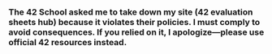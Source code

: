 ### The 42 School asked me to take down my site (42 evaluation sheets hub) because it violates their policies. I must comply to avoid consequences. If you relied on it, I apologize—please use official 42 resources instead.
<!--
# 42 Evaluation Sheets Hub

## 📝 Project Evaluation Sheets
Collection of official evaluation sheets for 42 school projects.

### 🗂️ Available Sheets
1. **Libft**
   - Mandatory Part
   - Bonus Part

2. **Born2beroot**
   - System Administration
   - SSH Configuration
   - Firewall Rules

3. **ft_printf**
   - Conversion Handling
   - Error Management
   - Bonus Features

4. **get_next_line**
   - Single FD Version
   - Multiple FD Version
   - Bonus Part

5. **push_swap**
   - Sorting Algorithms
   - Operation Count
   - Bonus Checker

6. **Philosophers**
   - Thread Management
   - Deadlock Prevention
   - Performance Metrics

7. **minishell**
   - Command Parsing
   - Builtins Implementation
   - Signal Handling

8. **netpractice**
   - Network Configuration
   - Subnetting Exercises
   - Troubleshooting

9. **cub3d**
   - Raycasting Engine
   - Texture Mapping
   - Input Handling

10. **CPP Modules**
    - Module 00 to Module 09
    - Object-Oriented Concepts
    - STL Containers

## 📊 Evaluation Criteria
For all projects:
- **Code Quality**
  - Norm compliance
  - Clean organization
  - Meaningful variable names

- **Functionality**
  - Mandatory requirements
  - Bonus objectives
  - Error handling

- **Performance**
  - Time complexity
  - Memory management
  - Leak checking

- **Defense**
  - Understanding of concepts
  - Ability to explain code
  - Answering technical questions

## 🔗 Quick Access Links
- [42 Eval](https://42-evaluation-sheets-hub.vercel.app/)

## ℹ️ Usage Tips
1. Review sheet before starting project
2. Check all mandatory items
3. Prepare defense explanations
4. Test with edge cases
5. Verify with `valgrind`
6. 
!-->

